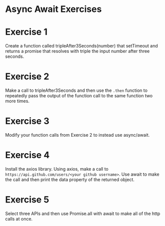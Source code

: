 # Async Await Exercises

# Exercise 1
Create a function called tripleAfter3Seconds(number) that setTimeout and returns a promise that resolves with triple the input number after three seconds. 

# Exercise 2
Make a call to tripleAfter3Seconds and then use the ```.then``` function to repeatedly pass the output of the function call to the same function two more times.

# Exercise 3
Modify your function calls from Exercise 2 to instead use async/await. 

# Exercise 4
Install the axios library. Using axios, make a call to ```https://api.github.com/users/<your github username>```. Use await to make the call and then print the data property of the returned object.

# Exercise 5
Select three APIs and then use Promise.all with await to make all of the http calls at once.
